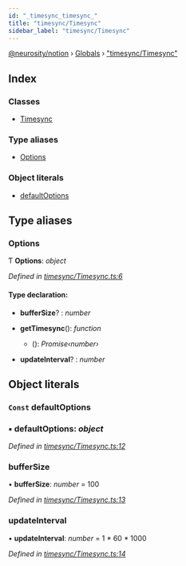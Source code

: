 ```yaml
---
id: "_timesync_timesync_"
title: "timesync/Timesync"
sidebar_label: "timesync/Timesync"
---
```


[@neurosity/notion](../index.md) › [Globals](../globals.md) › ["timesync/Timesync"](_timesync_timesync_.md)

## Index

### Classes

* [Timesync](../classes/_timesync_timesync_.timesync.md)

### Type aliases

* [Options](_timesync_timesync_.md#options)

### Object literals

* [defaultOptions](_timesync_timesync_.md#const-defaultoptions)

## Type aliases

###  Options

Ƭ **Options**: *object*

*Defined in [timesync/Timesync.ts:6](https://github.com/neurosity/notion-js/blob/80b48df/src/timesync/Timesync.ts#L6)*

#### Type declaration:

* **bufferSize**? : *number*

* **getTimesync**(): *function*

  * (): *Promise‹number›*

* **updateInterval**? : *number*

## Object literals

### `Const` defaultOptions

### ▪ **defaultOptions**: *object*

*Defined in [timesync/Timesync.ts:12](https://github.com/neurosity/notion-js/blob/80b48df/src/timesync/Timesync.ts#L12)*

###  bufferSize

• **bufferSize**: *number* = 100

*Defined in [timesync/Timesync.ts:13](https://github.com/neurosity/notion-js/blob/80b48df/src/timesync/Timesync.ts#L13)*

###  updateInterval

• **updateInterval**: *number* =  1 * 60 * 1000

*Defined in [timesync/Timesync.ts:14](https://github.com/neurosity/notion-js/blob/80b48df/src/timesync/Timesync.ts#L14)*
